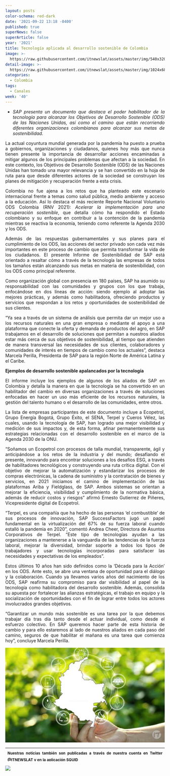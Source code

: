 ```yaml
---
layout: posts
color-schema: red-dark
date: '2021-09-22 13:18 -0400'
published: true
superNews: false
superArticle: false
year: '2021'
title: Tecnología aplicada al desarrollo sostenible de Colombia
image: >-
  https://raw.githubusercontent.com/itnewslat/assets/master/img/540x320/Colombia-Sostenible-p.jpg
detail-image: >-
  https://raw.githubusercontent.com/itnewslat/assets/master/img/1024x680/Colombia-Sostenible-g.jpg
categories:
  - Colombia
tags:
  - Canales
week: '40'
---
```

<ul style="list-style-type: disc; text-align: justify;">
	<li><em>SAP presenta un documento que destaca el poder habilitador de la tecnología para alcanzar los Objetivos de Desarrollo Sostenible (ODS) de las Naciones Unidas, así como el camino que están recorriendo diferentes organizaciones colombianas para alcanzar sus metas de sostenibilidad.</em></li>
</ul>
<p style="text-align: justify;">La actual coyuntura mundial generada por la pandemia ha puesto a prueba a gobiernos, organizaciones y ciudadanos, quienes hoy más que nunca tienen presente la importancia de desarrollar acciones encaminadas a mitigar algunos de los principales problemas que afectan a la sociedad. En este contexto, los Objetivos de Desarrollo Sostenible (ODS) de las Naciones Unidas han tomado una mayor relevancia y se han convertido en la hoja de ruta para que desde diferentes actores de la sociedad se construyan los planes de mitigación y recuperación frente a esta crisis.</p>
<p style="text-align: justify;">Colombia no fue ajena a los retos que ha planteado este escenario internacional frente a temas como salud pública, medio ambiente y acceso a la educación. Así lo destaca el más reciente Reporte Nacional Voluntario ODS Colombia (RNV 2021): <em>Acelerar la implementación para una recuperación sostenible</em>, que detalla cómo ha respondido el Estado colombiano y su enfoque en contribuir a la contención de la pandemia mientras se reactiva la economía, teniendo como referente la Agenda 2030 y los ODS.</p>
<p style="text-align: justify;">Además de las respuestas gubernamentales y sus planes para el cumplimiento de los ODS, las acciones del sector privado son cada vez más importantes en este proceso de cambio que permita transformar la vida de los ciudadanos. El presente Informe de Sostenibilidad de SAP está orientado a resaltar cómo a través de la tecnología las empresas de todos los tamaños están alcanzando sus metas en materia de sostenibilidad, con los ODS como principal referente.</p>
<p style="text-align: justify;">Como organización global con presencia en 180 países, SAP ha asumido su responsabilidad con las comunidades y grupos con los que trabaja, enfocándose en dos líneas de acción: siendo ejemplo al adoptar las mejores prácticas, y además como habilitadora, ofreciendo productos y servicios que respondan a los retos y oportunidades de sostenibilidad de sus clientes.</p>
<p style="text-align: justify;">“Ya sea a través de un sistema de análisis que permita dar un mejor uso a los recursos naturales en una gran empresa o mediante el apoyo a una plataforma que conecte la oferta y demanda de productos del agro, en SAP trabajamos en el desarrollo de soluciones que permitan a nuestros aliados estar más cerca de sus objetivos de sostenibilidad, al tiempo que atienden de manera transversal las necesidades de sus clientes, colaboradores y comunidades de interés en tiempos de cambio como los actuales”, destaca Marcela Perilla, Presidenta de SAP para la región Norte de América Latina y el Caribe.</p>
<p style="text-align: justify;"><strong>Ejemplos de desarrollo sostenible apalancados por la tecnología</strong></p>
<p style="text-align: justify;">El informe incluye los ejemplos de algunos de los aliados de SAP en Colombia y detalla la manera en que la tecnología se ha convertido en un habilitador del cambio en diversas organizaciones a través de soluciones enfocadas en hacer un uso más eficiente de los recursos naturales, la gestión del talento humano o el desarrollo de las comunidades, entre otros.</p>
<p style="text-align: justify;">La lista de empresas participantes de este documento incluye a Ecopetrol, Grupo Energía Bogotá, Grupo Éxito, el SENA, Terpel y Cueros Vélez, las cuales, usando la tecnología de SAP, han logrado una mejor visibilidad y medición de sus impactos y, de esta forma, afinar permanentemente sus estrategias relacionadas con el desarrollo sostenible en el marco de la Agenda 2030 de la ONU.</p>
<p style="text-align: justify;">“Soñamos un Ecopetrol con procesos de talla mundial, transparente, ágil y anticipándose a los retos de la industria y del mundo; desafiando el presente, innovando para encontrar soluciones a los desafíos ESG, a través de habilitadores tecnológicos y construyendo una ruta crítica digital. Con el objetivo de mejorar la automatización y estandarizar los procesos de compras electrónicas, la cadena de suministro y la contratación de bienes y servicios, en 2021 iniciamos el camino de implementación de las plataformas Ariba y Fieldglass, de SAP. Ambos sistemas se orientan a mejorar la eficiencia, visibilidad y cumplimiento de la normativa básica, además de reducir costos y riesgos” afirmó Ernesto Gutierrez de Piñeres, Vicepresidente digital de Ecopetrol.</p>
<p style="text-align: justify;">“Terpel, es una compañía que ha hecho de las personas ‘el combustible’ de sus procesos de innovación, SAP SuccessFactors jugó un papel fundamental en la virtualización del 67% de su fuerza laboral cuando estalló la pandemia en 2020”, comentó Andrea Cheer, Directora de Asuntos Corporativos de Terpel. “Este tipo de tecnologías ayudan a las organizaciones a mantenerse a la vanguardia de las tendencias de la fuerza laboral, mejorar la diversidad, brindar soporte a todos los tipos de trabajadores y usar tecnologías incorporadas para satisfacer las necesidades y expectativas de los empleados”.</p>
<p style="text-align: justify;">Estos últimos 10 años han sido definidos como la ‘Década para la Acción’ en los ODS. Ante esto, se abre una ventana de oportunidad para el diálogo y la colaboración. Cuando ya llevamos varios años del nacimiento de los ODS, SAP reafirma su compromiso para dar visibilidad al papel de la tecnología como habilitadora del desarrollo sostenible. Además, consolida su apuesta por fortalecer las alianzas estratégicas, el trabajo en equipo y la socialización de oportunidades con el fin de lograr entre todos los actores involucrados grandes objetivos.</p>
<p style="text-align: justify;">“Garantizar un mundo más sostenible es una tarea por la que debemos trabajar día tras día tanto desde el actuar individual, como desde el esfuerzo colectivo. En SAP queremos hacer parte de esta historia de cambio y para ello estaremos al lado de nuestros aliados en cada paso del camino, seguros de que habilitar el mañana es una tarea que comienza hoy”, concluye Marcela Perilla.</p>

![](https://raw.githubusercontent.com/itnewslat/assets/master/img/540x320/Colombia-Sostenible-p.jpg)

<table style="height: 42px;" width="569">
<tbody>
<tr>
<td style="text-align: justify;"><sub><strong>Nuestras noticias también son publicadas a través de nuestra cuenta en Twitter <a href="https://twitter.com/itnewslat?lang=es">@ITNEWSLAT</a> y en la aplicación <a href="https://squidapp.co/en/">SQUID</a></strong></sub></td>
</tr>
</tbody>
</table>

<img src="https://tracker.metricool.com/c3po.jpg?hash=56f88a41e39ab42c063cc51676587a04"/>

